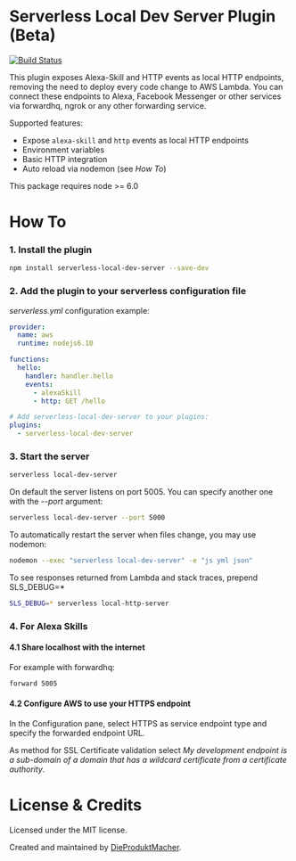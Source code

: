 Serverless Local Dev Server Plugin (Beta)
=======

[![Build Status](https://travis-ci.org/DieProduktMacher/serverless-local-dev-server.svg?branch=develop)](https://travis-ci.org/DieProduktMacher/serverless-local-dev-server)

This plugin exposes Alexa-Skill and HTTP events as local HTTP endpoints, removing the need to deploy every code change to AWS Lambda. You can connect these endpoints to Alexa, Facebook Messenger or other services via forwardhq, ngrok or any other forwarding service.

Supported features:

* Expose `alexa-skill` and `http` events as local HTTP endpoints
* Environment variables
* Basic HTTP integration
* Auto reload via nodemon (see *How To*)

This package requires node >= 6.0


# How To

### 1. Install the plugin

```sh
npm install serverless-local-dev-server --save-dev
```

### 2. Add the plugin to your serverless configuration file

*serverless.yml* configuration example:

```yaml
provider:
  name: aws
  runtime: nodejs6.10

functions:
  hello:
    handler: handler.hello
    events:
      - alexaSkill
      - http: GET /hello

# Add serverless-local-dev-server to your plugins:
plugins:
  - serverless-local-dev-server
```

### 3. Start the server

```sh
serverless local-dev-server
```

On default the server listens on port 5005. You can specify another one with the *--port* argument:

```sh
serverless local-dev-server --port 5000
```

To automatically restart the server when files change, you may use nodemon:

```sh
nodemon --exec "serverless local-dev-server" -e "js yml json"
```

To see responses returned from Lambda and stack traces, prepend SLS_DEBUG=*

```sh
SLS_DEBUG=* serverless local-http-server
```

### 4. For Alexa Skills

#### 4.1 Share localhost with the internet

For example with forwardhq:

```sh
forward 5005
```

#### 4.2 Configure AWS to use your HTTPS endpoint

In the Configuration pane, select HTTPS as service endpoint type and specify the forwarded endpoint URL.

As method for SSL Certificate validation select *My development endpoint is a sub-domain of a domain that has a wildcard certificate from a certificate authority*.


# License & Credits

Licensed under the MIT license.

Created and maintained by [DieProduktMacher](http://www.dieproduktmacher.com).
